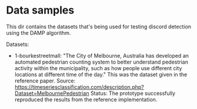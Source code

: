
# Data samples

This dir contains the datasets that's being used for testing discord detection
using the DAMP algorithm.

Datasets:

- 1-bourkestreetmall:
  "The City of Melbourne, Australia has developed an automated pedestrian counting
  system to better understand pedestrian activity within the municipality,
  such as how people use different city locations at different time of the day."
  This was the dataset given in the reference paper.
  Source:
  https://timeseriesclassification.com/description.php?Dataset=MelbournePedestrian
  Status:
  The prototype successfully reproduced the results from the reference implementation.
